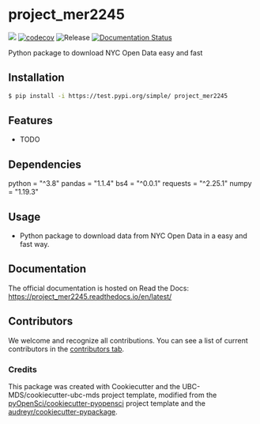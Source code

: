 # project_mer2245 

![](https://github.com/mro9395/project_mer2245/workflows/build/badge.svg) [![codecov](https://codecov.io/gh/mro9395/project_mer2245/branch/main/graph/badge.svg)](https://codecov.io/gh/mro9395/project_mer2245) ![Release](https://github.com/mro9395/project_mer2245/workflows/Release/badge.svg) [![Documentation Status](https://readthedocs.org/projects/project_mer2245/badge/?version=latest)](https://project_mer2245.readthedocs.io/en/latest/?badge=latest)

Python package to download NYC Open Data easy and fast

## Installation

```bash
$ pip install -i https://test.pypi.org/simple/ project_mer2245
```

## Features

- TODO

## Dependencies

python = "^3.8"
pandas = "1.1.4"
bs4 = "^0.0.1"
requests = "^2.25.1"
numpy = "1.19.3"

## Usage

- Python package to download data from NYC Open Data in a easy and fast way.

## Documentation

The official documentation is hosted on Read the Docs: https://project_mer2245.readthedocs.io/en/latest/

## Contributors

We welcome and recognize all contributions. You can see a list of current contributors in the [contributors tab](https://github.com/mro9395/project_mer2245/graphs/contributors).

### Credits

This package was created with Cookiecutter and the UBC-MDS/cookiecutter-ubc-mds project template, modified from the [pyOpenSci/cookiecutter-pyopensci](https://github.com/pyOpenSci/cookiecutter-pyopensci) project template and the [audreyr/cookiecutter-pypackage](https://github.com/audreyr/cookiecutter-pypackage).
